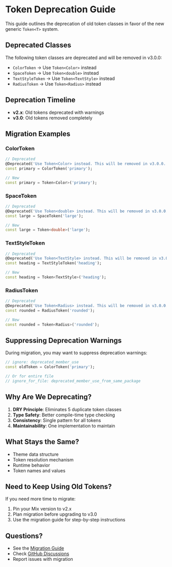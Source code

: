 # Token Deprecation Guide

This guide outlines the deprecation of old token classes in favor of the new generic `Token<T>` system.

## Deprecated Classes

The following token classes are deprecated and will be removed in v3.0.0:

- `ColorToken` → Use `Token<Color>` instead
- `SpaceToken` → Use `Token<double>` instead  
- `TextStyleToken` → Use `Token<TextStyle>` instead
- `RadiusToken` → Use `Token<Radius>` instead

## Deprecation Timeline

- **v2.x**: Old tokens deprecated with warnings
- **v3.0**: Old tokens removed completely

## Migration Examples

### ColorToken
```dart
// Deprecated
@Deprecated('Use Token<Color> instead. This will be removed in v3.0.0.')
const primary = ColorToken('primary');

// New
const primary = Token<Color>('primary');
```

### SpaceToken
```dart
// Deprecated
@Deprecated('Use Token<double> instead. This will be removed in v3.0.0.')
const large = SpaceToken('large');

// New
const large = Token<double>('large');
```

### TextStyleToken
```dart
// Deprecated
@Deprecated('Use Token<TextStyle> instead. This will be removed in v3.0.0.')
const heading = TextStyleToken('heading');

// New
const heading = Token<TextStyle>('heading');
```

### RadiusToken
```dart
// Deprecated
@Deprecated('Use Token<Radius> instead. This will be removed in v3.0.0.')
const rounded = RadiusToken('rounded');

// New
const rounded = Token<Radius>('rounded');
```

## Suppressing Deprecation Warnings

During migration, you may want to suppress deprecation warnings:

```dart
// ignore: deprecated_member_use
const oldToken = ColorToken('primary');

// Or for entire file
// ignore_for_file: deprecated_member_use_from_same_package
```

## Why Are We Deprecating?

1. **DRY Principle**: Eliminates 5 duplicate token classes
2. **Type Safety**: Better compile-time type checking
3. **Consistency**: Single pattern for all tokens
4. **Maintainability**: One implementation to maintain

## What Stays the Same?

- Theme data structure
- Token resolution mechanism
- Runtime behavior
- Token names and values

## Need to Keep Using Old Tokens?

If you need more time to migrate:

1. Pin your Mix version to v2.x
2. Plan migration before upgrading to v3.0
3. Use the migration guide for step-by-step instructions

## Questions?

- See the [Migration Guide](token-migration-guide.md)
- Check [GitHub Discussions](https://github.com/leoafarias/mix/discussions)
- Report issues with migration
